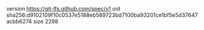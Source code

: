 version https://git-lfs.github.com/spec/v1
oid sha256:d9102109f10c0537e5188eb589723bd7100ba93201ce1bf5e5d37647acbb6274
size 2298
